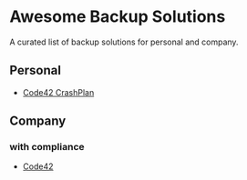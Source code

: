 # Awesome Backup Solutions
A curated list of backup solutions for personal and company.

## Personal

- [Code42 CrashPlan](https://www.code42.com/store/)


## Company


### with compliance

- [Code42](https://www.code42.com/security/)
